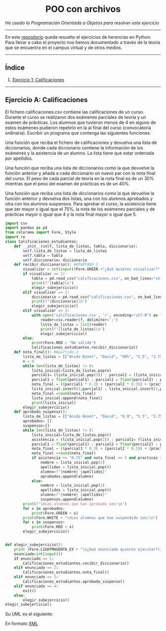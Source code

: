 <h1 align="center">POO con archivos</h1>

*He usado la Programación Orientada a Objetos para resolver este ejercicio*

---

En este [repositorio](https://github.com/Diegodesantos1/Ejercicios_POO_Archivos) queda resuelto el ejercicios de herencias en Python. Para llevar a cabo el proyecto nos hemos documentado a través de la teoría que se encuentra en el campus virtual y de otros medios.

***

## Índice
1. [Ejercicio 1: Calificaciones  ](#id1)

***

## Ejercicio A: Calificaciones<a name="id1"></a>

El fichero calificaciones.csv contiene las calificaciones de un curso. Durante el curso se realizaron dos exámenes parciales de teoría y un examen de prácticas. Los alumnos que tuvieron menos de 4 en alguno de estos exámenes pudieron repetirlo en la al final del curso (convocatoria ordinaria). Escribir un programa que contenga las siguientes funciones:

Una función que reciba el fichero de calificaciones y devuelva una lista de diccionarios, donde cada diccionario contiene la información de los exámenes y la asistencia de un alumno. La lista tiene que estar ordenada por apellidos.

Una función que reciba una lista de diccionarios como la que devuelve la función anterior y añada a cada diccionario un nuevo par con la nota final del curso. El peso de cada parcial de teoría en la nota final es de un 30% mientras que el peso del examen de prácticas es de un 40%.

Una función que reciba una lista de diccionarios como la que devuelve la función anterior y devuelva dos listas, una con los alumnos aprobados y otra con los alumnos suspensos. Para aprobar el curso, la asistencia tiene que ser mayor o igual que el 75%, la nota de los exámenes parciales y de prácticas mayor o igual que 4 y la nota final mayor o igual que 5.


```python
import csv
import pandas as pd
from colorama import Fore, Style
import re
class Calificaciones_estudiantes:
    def __init__(self, lista_de_listas, tabla, diccionario):
        self.lista_de_listas = lista_de_listas
        self.tabla = tabla
        self.diccionario= diccionario
    def recibir_diccionario(): #APARTADO 1
        visualizar = int(input((Fore.GREEN +"¿Qué quieres visualizar?" + Fore.BLUE + "\n --> 1: Tabla de datos\n --> 2: Diccionario de datos\n --> 3: Lista de datos\n"))) ; print(Style.RESET_ALL, end="")
        if visualizar == 1:
            tabla = pd.read_csv("calificaciones.csv", on_bad_lines="skip", encoding = "UTF8", sep=";")
            print(f"{tabla}\n")
            elegir_subejercicio()
        elif visualizar == 2:
            diccionario = pd.read_csv("calificaciones.csv", on_bad_lines="skip", encoding = "UTF8", sep=";").to_dict()
            print(f"{diccionario}\n")
            elegir_subejercicio()
        elif visualizar == 3:
            with open('calificaciones.csv', 'r', encoding="utf-8") as f:
                reader=csv.reader(f, delimiter=';')
                lista_de_listas = list(reader)
                print(f"{lista_de_listas}\n")
                elegir_subejercicio()
        else:
            print(Fore.RED + "No válido")
            Calificaciones_estudiantes.recibir_diccionario()
    def nota_final(): #Apartado 2
        lista_de_listas = [["Anido Bonet", "David", "90%", "5.5", "2.75", "0", "5", "0", "0"],["Bueno Cerdeira", "Patricia", "95%", "9.5", "9", "0", "0", "6.25", "0"],["Casariego García", "Raúl", "98%", "4.25", "5.75", "0", "0", "4", "5"],["Curbelo Sánchez", "Jorge", "75%", "6.75", "4.25", "0", "0", "0", "6.5"],["Díaz Souto", "Sofía", "82%", "7", "6.5", "0", "0", "9", "0"],["García Perez", "Yaiza", "85%", "10", "8", "0", "0", "7.5", "0"],["Sánchez Jordán", "María", "92%", "8.75", "9", "0", "0", "6.5", "0"],["Lorenzo García", "Jaime", "100%", "9.75", "8.25", "0", "0", "7.5", "0"],["Martínez Lucas", "Cecilia", "86%", "7", "4", "0", "0", "6.25", "0"],["Mora Peñaloza", "Sandra", "70%", "5.25", "2", "0", "4", "6.5", "0"],["Morillo Escudero", "Ana", "100%", "9.5", "10", "0", "0", "8.75", "0"],["Muñoz Gómez", "Carolina", "94%", "7.75", "6.5", "0", "0", "4", "0"],["Ramirez de la Puente", "Raquel", "75%", "0", "1", "1", "2.75", "2.25", "3.25"],["Riego Pizarro", "Carlos", "75%", "4", "2.5", "5", "3.75", "0", "0"],["Rodríguez de Blas", "Ignacio", "80%", "8.25", "5.25", "0", "0", "6.5", "0"],["Moreno Angulo", "Antonio", "88%", "9", "6.75", "0", "0", "5.25", "0"]]
        n = 0
        while len(lista_de_listas) != 0:
            lista_inicial=lista_de_listas.pop(n)
            parcial1= (lista_inicial.pop(3)) ; parcial2 = (lista_inicial.pop(3)) ; practicas = (lista_inicial.pop(5))
            parcial1 = float(parcial1) ; parcial2 = float(parcial2) ; practicas = float(practicas)
            nota_final = ((parcial1 * 0.3) + (parcial2 * 0.3)) + (practicas * 0.4)
            lista_inicial.insert(3,parcial1) ; lista_inicial.insert(3,parcial2) ; lista_inicial.insert(5,practicas)
            nota_final =round(nota_final)
            lista_inicial.append(nota_final)
            print(lista_inicial)
        elegir_subejercicio()
    def aprobado_suspenso():
        lista_de_listas = [["Anido Bonet", "David", "0.9", "5.5", "2.75", "0", "5", "0", "0"],["Bueno Cerdeira", "Patricia", "0.95", "9.5", "9", "0", "0", "6.25", "0"],["Casariego García", "Raúl", "0.98", "4.25", "5.75", "0", "0", "4", "5"],["Curbelo Sánchez", "Jorge", "0.75", "6.75", "4.25", "0", "0", "0", "6.5"],["Díaz Souto", "Sofía", "0.82", "7", "6.5", "0", "0", "9", "0"],["García Perez", "Yaiza", "0.85", "10", "8", "0", "0", "7.5", "0"],["Sánchez Jordán", "María", "0.92", "8.75", "9", "0", "0", "6.5", "0"],["Lorenzo García", "Jaime", "1", "9.75", "8.25", "0", "0", "7.5", "0"],["Martínez Lucas", "Cecilia", "0.86", "7", "4", "0", "0", "6.25", "0"],["Mora Peñaloza", "Sandra", "0.7", "5.25", "2", "0", "4", "6.5", "0"],["Morillo Escudero", "Ana", "1", "9.5", "10", "0", "0", "8.75", "0"],["Muñoz Gómez", "Carolina", "0.94", "7.75", "6.5", "0", "0", "4", "0"],["Ramirez de la Puente", "Raquel", "0.75", "0", "1", "1", "2.75", "2.25", "3.25"],["Riego Pizarro", "Carlos", "0.75", "4", "2.5", "5", "3.75", "0", "0"],["Rodríguez de Blas", "Ignacio", "0.8", "8.25", "5.25", "0", "0", "6.5", "0"],["Moreno Angulo", "Antonio", "0.88", "9", "6.75", "0", "0", "5.25", "0"]]
        aprobados= []
        suspensos=[]
        while len(lista_de_listas) != 0:
            lista_inicial=lista_de_listas.pop(0)
            asistencia = (lista_inicial.pop(2)) ; parcial1= (lista_inicial.pop(2)) ; parcial2 = (lista_inicial.pop(2)) ; practicas = (lista_inicial.pop(4))
            parcial1 = float(parcial1) ; parcial2 = float(parcial2) ; practicas = float(practicas)
            nota_final = ((parcial1 * 0.3) + (parcial2 * 0.3)) + (practicas * 0.4)
            nota_final =round(nota_final)
            if asistencia >= "0.75" and nota_final >= 5 and practicas >= 4:
                nombre = lista_inicial.pop(1)
                apellidos = lista_inicial.pop(0)
                alumno=f"{nombre} {apellidos}"
                aprobados.append(alumno)
            else:
                nombre = lista_inicial.pop(1)
                apellidos = lista_inicial.pop(0)
                alumno=f"{nombre} {apellidos}"
                suspensos.append(alumno)
        print(f"\nLos alumnos que han aprobado son:\n")
        for x in aprobados:
            print(Fore.GREEN + x)
        print(Fore.WHITE + "\nLos alumnos que han suspendido son:\n")
        for x in suspensos:
            print(Fore.RED + x)
        elegir_subejercicio()


def elegir_subejercicio():
    print (Fore.LIGHTMAGENTA_EX + "\n¿Qué enunciado quieres ejecutar?(1-3) o 4 para terminar el programa\n") ; print(Style.RESET_ALL, end="")
    enunciado=int(input())
    if enunciado == 1:
        Calificaciones_estudiantes.recibir_diccionario()
    elif enunciado == 2:
        Calificaciones_estudiantes.nota_final()
    elif enunciado == 3:
        Calificaciones_estudiantes.aprobado_suspenso()
    elif enunciado == 4:
        exit()
    else:
        elegir_subejercicio()
elegir_subejercicio()
```
Su UML es el siguiente:


En formato [XML]()

